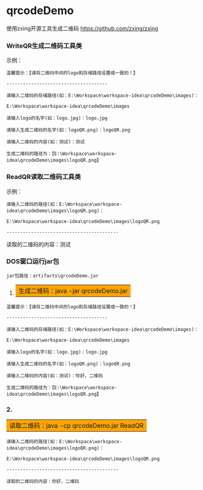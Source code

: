 # qrcodeDemo
使用zxing开源工具生成二维码  https://github.com/zxing/zxing

### WriteQR生成二维码工具类

示例：

`温馨提示：【请将二维码中间的logo和存储路径设置成一致的！】`

`-------------------------------------`

`请输入二维码的存储路径(如：E:\Workspace\workspace-idea\qrcodeDemo\images)：`

`E:\Workspace\workspace-idea\qrcodeDemo\images`

`请输入logo的名字(如：logo.jpg)：logo.jpg`

`请输入生成二维码的名字(如：logoQR.png)：logoQR.png`

`请输入二维码的内容(如：测试)：测试`

`生成二维码的路径为：【E:\Workspace\workspace-idea\qrcodeDemo\images\logoQR.png】`

### ReadQR读取二维码工具类

示例：

`请输入二维码的路径(如：E:\Workspace\workspace-idea\qrcodeDemo\images\logoQR.png)：`

`E:\Workspace\workspace-idea\qrcodeDemo\images\logoQR.png`

`-----------------------------------------`

读取的二维码的内容：测试

### DOS窗口运行jar包

`jar包路径：artifacts\qrcodeDemo.jar`

1. <table><tr><td bgcolor=orange>生成二维码：java -jar qrcodeDemo.jar</td></tr></table>

`温馨提示：【请将二维码中间的logo和存储路径设置成一致的！】`

`-------------------------------------`

`请输入二维码的存储路径(如：E:\Workspace\workspace-idea\qrcodeDemo\images)：`

`E:\Workspace\workspace-idea\qrcodeDemo\images`

`请输入logo的名字(如：logo.jpg)：logo.jpg`

`请输入生成二维码的名字(如：logoQR.png)：logoQR.png`

`请输入二维码的内容(如：测试)：你好，二维码`

`生成二维码的路径为：【E:\Workspace\workspace-idea\qrcodeDemo\images\logoQR.png】`

### 2. <table><tr><td bgcolor=orange> 读取二维码：java -cp qrcodeDemo.jar ReadQR</td></tr></table>

`请输入二维码的路径(如：E:\Workspace\workspace-idea\qrcodeDemo\images\logoQR.png)：`

`E:\Workspace\workspace-idea\qrcodeDemo\images\logoQR.png`

`-----------------------------------------`

`读取的二维码的内容：你好，二维码`

